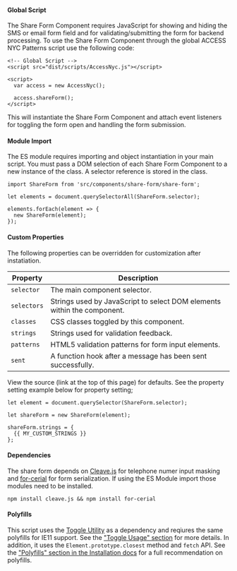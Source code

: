 #### Global Script

The Share Form Component requires JavaScript for showing and hiding the SMS or email form field and for validating/submitting the form for backend processing. To use the Share Form Component through the global ACCESS NYC Patterns script use the following code:

    <!-- Global Script -->
    <script src="dist/scripts/AccessNyc.js"></script>

    <script>
      var access = new AccessNyc();

      access.shareForm();
    </script>

This will instantiate the Share Form Component and attach event listeners for toggling the form open and handling the form submission.

#### Module Import

The ES module requires importing and object instantiation in your main script. You must pass a DOM selection of each Share Form Component to a new instance of the class. A selector reference is stored in the class.

    import ShareForm from 'src/components/share-form/share-form';

    let elements = document.querySelectorAll(ShareForm.selector);

    elements.forEach(element => {
      new ShareForm(element);
    });

#### Custom Properties

The following properties can be overridden for customization after instatiation.

Property    | Description
------------|-
`selector`  | The main component selector.
`selectors` | Strings used by JavaScript to select DOM elements within the component.
`classes`   | CSS classes toggled by this component.
`strings`   | Strings used for validation feedback.
`patterns`  | HTML5 validation patterns for form input elements.
`sent`      | A function hook after a message has been sent successfully.

View the source (link at the top of this page) for defaults. See the property setting example below for property setting;

    let element = document.querySelector(ShareForm.selector);

    let shareForm = new ShareForm(element);

    shareForm.strings = {
      {{ MY_CUSTOM_STRINGS }}
    };

#### Dependencies

The share form depends on [Cleave.js](https://github.com/nosir/cleave.js) for telephone numer input masking and [for-cerial](https://github.com/kjkta/for-cerial) for form serialization. If using the ES Module import those modules need to be installed.

    npm install cleave.js && npm install for-cerial

#### Polyfills

This script uses the [Toggle Utility](/toggle) as a dependency and reqiures the same polyfills for IE11 support. See the ["Toggle Usage" section](toggle#toggle-usage) for more details. In addition, it uses the `Element.prototype.closest` method and `fetch` API. See the ["Polyfills" section in the Installation docs](/installation#polyfills) for a full recommendation on polyfills.
